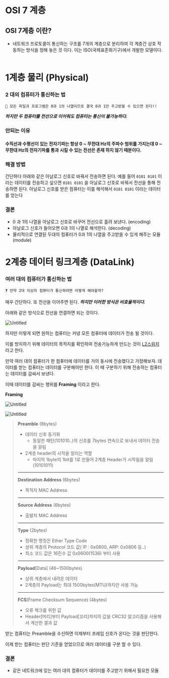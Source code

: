 # __OSI 7 계층__
## OSI 7계층 이란?
- 네트워크 프로토콜이 통신하는 구조를 7개의 계층으로 분리하여 각 계층간 상호 작동하는 방식을 정해 놓은 것 이다. 이는 ISO(국제표준화기구)에서 개발한 모델이다.     
&nbsp;
# 1계층 물리 (Physical)
### __2 대의 컴퓨터가 통신하는 법__
    
    💎 모든 파일과 프로그램은 0과 1의 나열이므로 결국 0과 1만 주고받을 수 있으면 된다!!
    
___하지만 두 컴퓨터를 전선으로 이어줘도 컴퓨터는 통신이 불가능하다.___

### __안되는 이유__
#### 수직선과 수평선이 있는 전자기파는 항상 0 ~ 무한대 Hz의 주파수 범위를 가지는데 0 ~ 무한대 Hz의 전자기파를 통과 시킬 수 있는 전선은 존재 하지 않기 때문이다.

### __해결 방법__

간단하다 아래와 같은 아날로그 신호로 바꿔서 전송하면 된다.
예를 들어 `0101 0101` 이라는 데이터를 전송하고 싶으면 `0101 0101` 을 아날로그 신호로 바꿔서 전선을 통해 전송하면 된다.
아날로그 신호를 받은 컴퓨터는 이를 해석해서 `0101 0101` 이라는 데이터를 얻는다  

### __결론__

- 0 과 1의 나열을 아날로그 신호로 바꾸어 전선으로 흘려 보낸다. (encoding)
- 아날로그 신호가 들어오면 0과 1의 나열로 해석한다. (decoding)
- 물리적으로 연결된 두대의 컴퓨터가 0과 1의 나열을 주고받을 수 있게 해주는 모듈(module)

# 2계층 데이터 링크계층 (DataLink)

### __여러 대의 컴퓨터가 통신하는 법__

    ❓ 만약 2대 이상의 컴퓨터가 통신하려면 어떻게 해야할까?

매우 간단하다. 또 전선을 이어주면 된다.  ___하지만 이러한 방식은 비효율적이다.___

아래와 같은 방식으로 전선을 연결하면 되는 것이다. 

![Untitled](https://media.discordapp.net/attachments/901506770457989150/1051556751809454100/Untitled_5.png)

하지만 이렇게 되면 원하는 컴퓨터는 커녕 모든 컴퓨터에 데이터가 전송 될 것이다.

이를 방지하기 위해 데이터의 목적지를 확인하여 전송가능하게 만드는 것이 [L2스위치](https://www.notion.so/L2-3144404ca39d4dd2bc1dcec20d06bcf5) 라고 한다.

만약 여러 대의 컴퓨터가 한 컴퓨터에 데이터를 거의 동시에 전송했다고 가정해보자. 데이터를 받는 컴퓨터는 데이터를 구분해야만 한다. 이 때 구분하기 위해 전송하는 컴퓨터는 데이터를 감싸서 보낸다.

이때 데이터를 감싸는 행위를 **Framing** 이라고 한다.

**Framing**

![Untitled](https://media.discordapp.net/attachments/901506770457989150/1051556752136605786/Untitled_6.png)

![Untitled](https://media.discordapp.net/attachments/901506770457989150/1051556752463769660/Untitled_7.png)

> **Preamble** (8bytes)
> 
> - 데이터 신호 동기화
>     - 동일한 패턴(101010..)의 신호를 7bytes 연속으로 보내서 데이터 전송을 알림
> - 2계층 header의 시작을 알리는 역할
>     - 마지막 1byte의 1bit를 1로 만들어 2계층 Header가 시작됨을 알림(10101011)
> 
> ---
> 
> **Destination Address** (6bytes)
> 
> - 목적지 MAC Address
> 
> ---
> 
> **Source Address** (6bytes)
> 
> - 출발지 MAC Address
> 
> ---
> 
> **Type** (2bytes)
> 
> - 정확한 명칭은 Ether Type Code
> - 상위 계층의 Protocol 코드 값( IP : 0x0800, ARP: 0x0806 등..)
> - 최소 코드 값은 16진수 값 0x0600(1536) 부터 사용
> 
> ---
> 
> **Payload**[Data] (46~1500bytes)
> 
> - 상위 계층에서 내려온 데이터
> - 2계층의 Payload는 최대 1500bytes(MTU)까지만 사용 가능
> 
> ---
> 
> **FCS**[Frame Checksum Sequence) (4bytes)
> 
> - 오류 체크를 위한 값
> - Header[머리]부터 Payload[꼬리]까지의 값을 CRC32 알고리즘을 사용해서 계산한 결과 값

받는 컴퓨터는 Preamble을 수신하면 이제부터 프레임 신호가 온다는 것을 판단한다.

이제 받는 컴퓨터는 판단 기준을 얻었으므로 여러 데이터를 구분 할 수 있다.

### __결론__

- 같은 네트워크에 있는 여러 대의 컴퓨터가 데이터를 주고받기 위해서 필요한 모듈
